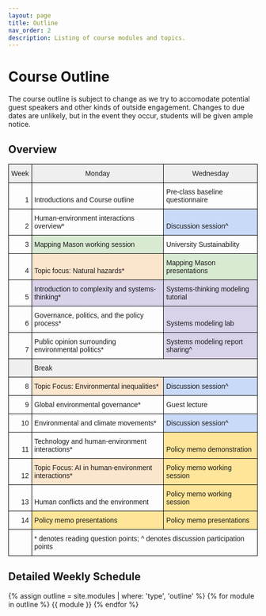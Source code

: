 ```yaml
---
layout: page
title: Outline
nav_order: 2
description: Listing of course modules and topics.
---
```


# Course Outline
The course outline is subject to change as we try to accomodate potential guest speakers and other kinds of outside engagement. Changes to due dates are unlikely, but in the event they occur, students will be given ample notice.

## Overview
<style type="text/css">
.tg  {border-collapse:collapse;border-spacing:0;}
.tg td{border-color:black;border-style:solid;border-width:1px;font-family:Arial, sans-serif;font-size:14px;
  overflow:hidden;padding:10px 5px;word-break:normal;}
.tg th{border-color:black;border-style:solid;border-width:1px;font-family:Arial, sans-serif;font-size:14px;
  font-weight:normal;overflow:hidden;padding:10px 5px;word-break:normal;}
.tg .tg-2b7s{text-align:right;vertical-align:bottom}
.tg .tg-2ij7{background-color:#EFEFEF;text-align:center;vertical-align:bottom}
.tg .tg-bxmt{background-color:#EFEFEF;text-align:left;vertical-align:bottom}
.tg .tg-x2c0{background-color:#FCE5CD;text-align:left;vertical-align:bottom}
.tg .tg-uhwn{background-color:#C9DAF8;text-align:left;vertical-align:bottom}
.tg .tg-7zrl{text-align:left;vertical-align:bottom}
.tg .tg-0qou{background-color:#D9EAD3;text-align:left;vertical-align:bottom}
.tg .tg-j2xz{background-color:#D9D2E9;text-align:left;vertical-align:bottom}
.tg .tg-e0fi{background-color:#FFE599;text-align:left;vertical-align:bottom}
.tg .tg-0lax{text-align:left;vertical-align:top}
</style>
<table class="tg">
<thead>
  <tr>
    <th class="tg-2ij7"><span style="background-color:#EFEFEF">Week</span></th>
    <th class="tg-2ij7"><span style="background-color:#EFEFEF">Monday</span></th>
    <th class="tg-2ij7"><span style="background-color:#EFEFEF">Wednesday</span></th>
  </tr>
</thead>
<tbody>
  <tr>
    <td class="tg-2b7s">1</td>
    <td class="tg-7zrl">Introductions and Course outline</td>
    <td class="tg-7zrl">Pre-class baseline questionnaire</td>
  </tr>
  <tr>
    <td class="tg-2b7s">2</td>
    <td class="tg-7zrl">Human-environment interactions overview*</td>
    <td class="tg-uhwn"><span style="background-color:#C9DAF8">Discussion session^</span></td>
  </tr>
  <tr>
    <td class="tg-2b7s">3</td>
    <td class="tg-0qou"><span style="background-color:#D9EAD3">Mapping Mason working session</span></td>
	<td class="tg-7zrl">University Sustainability</td>
  </tr>
  <tr>
    <td class="tg-2b7s">4</td>
    <td class="tg-x2c0"><span style="background-color:#FCE5CD">Topic focus: Natural hazards*</span></td>
    <td class="tg-0qou"><span style="background-color:#D9EAD3">Mapping Mason presentations</span></td>
  </tr>
  <tr>
    <td class="tg-2b7s">5</td>
    <td class="tg-j2xz"><span style="background-color:#D9D2E9">Introduction to complexity and systems-thinking*</span></td>
    <td class="tg-j2xz"><span style="background-color:#D9D2E9">Systems-thinking modeling tutorial</span></td>
  </tr>
  <tr>
    <td class="tg-2b7s">6</td>
    <td class="tg-7zrl">Governance, politics, and the policy process*</td>
    <td class="tg-j2xz"><span style="background-color:#D9D2E9">Systems modeling lab</span></td>
  </tr>
  <tr>
    <td class="tg-2b7s">7</td>
    <td class="tg-7zrl">Public opinion surrounding environmental politics*</td>
    <td class="tg-j2xz"><span style="background-color:#D9D2E9">Systems modeling report sharing^</span></td>
  </tr>
  <tr>
    <td class="tg-bxmt"></td>
    <td class="tg-bxmt" colspan="2"><span style="background-color:#EFEFEF">Break</span></td>
  </tr>
  <tr>
    <td class="tg-2b7s">8</td>
    <td class="tg-x2c0"><span style="background-color:#FCE5CD">Topic Focus: Environmental inequalities*</span></td>
    <td class="tg-uhwn"><span style="background-color:#C9DAF8">Discussion session^</span></td>
  </tr>
  <tr>
    <td class="tg-2b7s">9</td>
    <td class="tg-7zrl">Global environmental governance*</td>
    <td class="tg-7zrl">Guest lecture</td>
  </tr>
  <tr>
    <td class="tg-2b7s">10</td>
    <td class="tg-7zrl">Environmental and climate movements*</td>
    <td class="tg-uhwn"><span style="background-color:#C9DAF8">Discussion session^</span></td>
  </tr>
  <tr>
    <td class="tg-2b7s">11</td>
    <td class="tg-7zrl">Technology and human-environment interactions*</td>
    <td class="tg-e0fi"><span style="background-color:#FFE599">Policy memo demonstration</span></td>
  </tr>
  <tr>
    <td class="tg-2b7s">12</td>
    <td class="tg-x2c0"><span style="background-color:#FCE5CD">Topic Focus: AI in human-environment interactions*</span></td>
    <td class="tg-e0fi"><span style="background-color:#FFE599">Policy memo working session</span></td>
  </tr>
  <tr>
    <td class="tg-2b7s">13</td>
    <td class="tg-7zrl">Human conflicts and the environment</td>
    <td class="tg-e0fi"><span style="background-color:#FFE599">Policy memo working session</span></td>
  </tr>
  <tr>
    <td class="tg-2b7s">14</td>
    <td class="tg-e0fi"><span style="background-color:#FFE599">Policy memo presentations</span></td>
    <td class="tg-e0fi"><span style="background-color:#FFE599">Policy memo presentations</span></td>
  </tr>
  <tr>
    <td class="tg-7zrl"></td>
    <td class="tg-0lax" colspan="2">* denotes reading question points; ^ denotes discussion participation points</td>
  </tr>
</tbody>
</table>

## Detailed Weekly Schedule

{% assign outline = site.modules | where: 'type', 'outline' %}
{% for module in outline %}
{{ module }}
{% endfor %}
